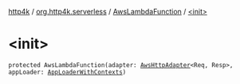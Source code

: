 [http4k](../../index.md) / [org.http4k.serverless](../index.md) / [AwsLambdaFunction](index.md) / [&lt;init&gt;](./-init-.md)

# &lt;init&gt;

`protected AwsLambdaFunction(adapter: `[`AwsHttpAdapter`](../-aws-http-adapter/index.md)`<Req, Resp>, appLoader: `[`AppLoaderWithContexts`](../-app-loader-with-contexts.md)`)`